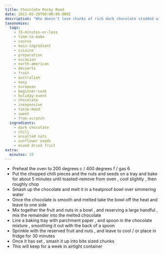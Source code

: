 ```yaml
---
title: Chocolate Rocky Road
date: 2011-02-20T00:00:00.000Z
description: "Who doesn't love chunks of rich dark chocolate studded with yummy edible jewels....my family just love this version of an old favourite, and the fact that it contains fruit and nuts is a little better for the children too. feel free to use your own choice of fruit and nuts etc.\r\ndon't leave out the chilli though-it's not spicy, just adds a little something to it!\r\ntry it smashed up in fine pieces on vanilla ice cream-yum!"
taxonomies:
  tags:
    - 15-minutes-or-less
    - time-to-make
    - course
    - main-ingredient
    - cuisine
    - preparation
    - occasion
    - north-american
    - desserts
    - fruit
    - australian
    - easy
    - european
    - beginner-cook
    - holiday-event
    - chocolate
    - inexpensive
    - taste-mood
    - sweet
    - from-scratch
  ingredients:
    - dark chocolate
    - chili
    - unsalted nuts
    - sunflower seeds
    - mixed dried fruit
extra:
  minutes: 15
---
```

 - Preheat the oven to 200 degrees c / 400 degrees f / gas 6
 - Put the chopped chilli pieces and the nuts and seeds on a tray and bake for about 5 minutes until toasted-remove from oven , cool slightly , then roughly chop
 - Smash up the chocolate and melt it in a heatproof bowl over simmering water
 - Once the chocolate is smooth and melted take the bowl off the heat and leave to one side
 - Mix together the fruit and nuts in a bowl , and reserving a large handful , mix the remainder into the melted chocolate
 - Line a baking tray with parchment paper , and spoon in the chocolate mixture , smoothing it out with the back of a spoon
 - Sprinkle with the reserved fruit and nuts , and leave to cool / or place in fridge for 30 minutes
 - Once it has set , smash it up into bite sized chunks
 - This will keep for a week in airtight container
